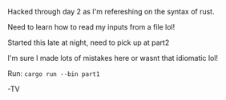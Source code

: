 Hacked through day 2 as I'm refereshing on the syntax of rust.

Need to learn how to read my inputs from a file lol!

Started this late at night, need to pick up at part2

I'm sure I made lots of mistakes here or wasnt that idiomatic lol!

Run: `cargo run --bin part1`

-TV
